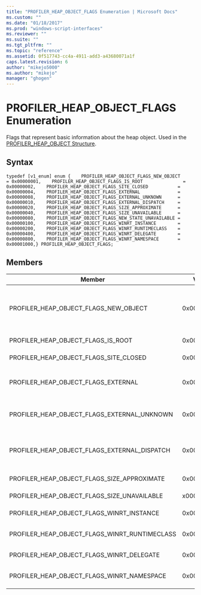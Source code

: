 ```yaml
---
title: "PROFILER_HEAP_OBJECT_FLAGS Enumeration | Microsoft Docs"
ms.custom: ""
ms.date: "01/18/2017"
ms.prod: "windows-script-interfaces"
ms.reviewer: ""
ms.suite: ""
ms.tgt_pltfrm: ""
ms.topic: "reference"
ms.assetid: 0f517743-cc4a-4911-add3-a43680071a1f
caps.latest.revision: 6
author: "mikejo5000"
ms.author: "mikejo"
manager: "ghogen"
---
```

# PROFILER_HEAP_OBJECT_FLAGS Enumeration
Flags that represent basic information about the heap object. Used in the [PROFILER_HEAP_OBJECT Structure](../../winscript/reference/profiler-heap-object-structure.md).  
  
## Syntax  
  
```  
typedef [v1_enum] enum {    PROFILER_HEAP_OBJECT_FLAGS_NEW_OBJECT            = 0x00000001,    PROFILER_HEAP_OBJECT_FLAGS_IS_ROOT               = 0x00000002,    PROFILER_HEAP_OBJECT_FLAGS_SITE_CLOSED           = 0x00000004,    PROFILER_HEAP_OBJECT_FLAGS_EXTERNAL              = 0x00000008,    PROFILER_HEAP_OBJECT_FLAGS_EXTERNAL_UNKNOWN      = 0x00000010,    PROFILER_HEAP_OBJECT_FLAGS_EXTERNAL_DISPATCH     = 0x00000020,    PROFILER_HEAP_OBJECT_FLAGS_SIZE_APPROXIMATE      = 0x00000040,    PROFILER_HEAP_OBJECT_FLAGS_SIZE_UNAVAILABLE      = 0x00000080,    PROFILER_HEAP_OBJECT_FLAGS_NEW_STATE_UNAVAILABLE = 0x00000100,    PROFILER_HEAP_OBJECT_FLAGS_WINRT_INSTANCE        = 0x00000200,    PROFILER_HEAP_OBJECT_FLAGS_WINRT_RUNTIMECLASS    = 0x00000400,    PROFILER_HEAP_OBJECT_FLAGS_WINRT_DELEGATE        = 0x00000800,    PROFILER_HEAP_OBJECT_FLAGS_WINRT_NAMESPACE       = 0x00001000,} PROFILER_HEAP_OBJECT_FLAGS;  
```  
  
## Members  
  
|Member|Value|Description|  
|------------|-----------|-----------------|  
|PROFILER_HEAP_OBJECT_FLAGS_NEW_OBJECT|0x00000001|This heap object was allocated after the previous heap enumeration request. [PROFILER_HEAP_OBJECT_ID Type](../../winscript/reference/profiler-heap-object-id-type.md) values can be reused if the object is collected.|  
|PROFILER_HEAP_OBJECT_FLAGS_IS_ROOT|0x00000002|This heap object is a root object of the object graph.|  
|PROFILER_HEAP_OBJECT_FLAGS_SITE_CLOSED|0x00000004|This heap object is from a script site that was closed.|  
|PROFILER_HEAP_OBJECT_FLAGS_EXTERNAL|0x00000008|This heap object was allocated outside the JavaScript garbage collection heap.|  
|PROFILER_HEAP_OBJECT_FLAGS_EXTERNAL_UNKNOWN|0x00000010|This heap object was allocated outside the garbage collection heap and implements IUnknown.|  
|PROFILER_HEAP_OBJECT_FLAGS_EXTERNAL_DISPATCH|0x00000020|This heap object was allocated outside the garbage collection heap and implements the IDISPATCH interface.|  
|PROFILER_HEAP_OBJECT_FLAGS_SIZE_APPROXIMATE|0x00000040|The size of this heap object is approximate.|  
|PROFILER_HEAP_OBJECT_FLAGS_SIZE_UNAVAILABLE|x00000080|The size of this heap object is unavailable.|  
|PROFILER_HEAP_OBJECT_FLAGS_WINRT_INSTANCE|0x00000200|The heap object is a Windows Runtime instance.|  
|PROFILER_HEAP_OBJECT_FLAGS_WINRT_RUNTIMECLASS|0x00000400|The heap object is a Windows Runtime runtime class.|  
|PROFILER_HEAP_OBJECT_FLAGS_WINRT_DELEGATE|0x00000800|The heap object is a Windows Runtime delegate.|  
|PROFILER_HEAP_OBJECT_FLAGS_WINRT_NAMESPACE|0x00001000|The heap object is in the Windows Runtime namespace.|